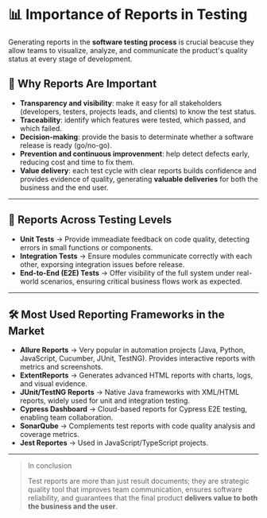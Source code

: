 # 📊 Importance of Reports in Testing
Generating reports in the **software testing process** is crucial beacuse they allow teams to visualize, analyze, and communicate the product's quality status at every stage of development.

## 🔎 Why Reports Are Important
- **Transparency and visibility**: make it easy for all stakeholders (developers, testers, projects leads, and clients) to know the test status.
- **Traceability**: identify which features were tested, which passed, and which failed.
- **Decision-making**: provide the basis to determinate whether a software release is ready (go/no-go).
- **Prevention and continuous improvenment**: help detect defects early, reducing cost and time to fix them.
- **Value delivery**: each test cycle with clear reports builds confidence and provides evidence of quality, generating **valuable deliveries** for both the business and the end user.

---

## 🧪 Reports Across Testing Levels
- **Unit Tests** -> Provide immeadiate feedback on code quality, detecting errors in small functions or components.
- **Integration Tests** -> Ensure modules communicate correctly with each other, exporsing integration issues before release.
- **End-to-End (E2E) Tests** -> Offer visibility of the full system under real-world scenarios, ensuring critical business flows work as expected.

---

## 🛠️ Most Used Reporting Frameworks in the Market
- **Allure Reports** -> Very popular in automation projects (Java, Python, JavaScript, Cucumber, JUnit, TestNG). Provides interactive reports with metrics and screenshots.
- **ExtentReports** -> Generates advanced HTML reports with charts, logs, and visual evidence.
- **JUnit/TestNG Reports** -> Native Java frameworks with XML/HTML reports, widely used for unit and integration testing.
- **Cypress Dashboard** -> Cloud-based reports for Cypress E2E testing, enabling team collaboration.
- **SonarQube** -> Complements test reports with code quality analysis and coverage metrics.
- **Jest Reportes** -> Used in JavaScript/TypeScript projects.

---

>In conclusion
>
>Test reports are more than just result documents; they are strategic quality tool that improves team communication, ensures software reliability, and guarantees that the final product **delivers value to both the business and the user**.
